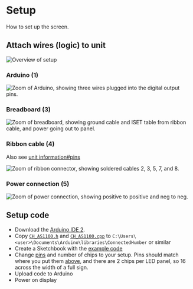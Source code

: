 # Setup

How to set up the screen.

## Attach wires (logic) to unit

![Overview of setup](images/setup_initial.png)

### Arduino (1)

![Zoom of Arduino, showing three wires plugged into the digital output pins.](images/setup_arduino.png)

### Breadboard (3)

![Zoom of breadboard, showing ground cable and ISET table from ribbon cable, and power going out to panel.](images/setup_breadboard.png)

### Ribbon cable (4)

Also see [unit information#pins](./unit%20information.md#pins)

![Zoom of ribbon connector, showing soldered cables 2, 3, 5, 7, and 8.](images/setup_ribbon-connector.png)

### Power connection (5)

![Zoom of power connection, showing positive to positive and neg to neg.](images/setup_power-connection.png)

## Setup code

- Download the [Arduino IDE 2](https://docs.arduino.cc/software/ide-v2).
- Copy [`CH_AS1100.h`] and [`CH_AS1100.cpp`][`CH_AS1100.h`] to `C:\Users\<user>\Documents\Arduino\libraries\ConnectedHumber` or similar
- Create a Sketchbook with the [example code]
- Change [pins] and number of chips to your setup. Pins should match where you put them [above](#arduino-1), and there are 2 chips per LED panel, so 16 across the width of a full sign.
- Upload code to Arduino
- Power on display

[`CH_AS1100.h`]: https://github.com/ConnectedHumber/Bus-Terminal-Signs/tree/master/Code
[example code]: https://github.com/ConnectedHumber/Bus-Terminal-Signs/blob/master/Code/Examples/Scrolling%20Text%20Demo.ino
[pins]: https://github.com/ConnectedHumber/Bus-Terminal-Signs/blob/e6338adccdb4e44680c86468fa18fadd92395694/Code/Examples/Scrolling%20Text%20Demo.ino#L10-L20
